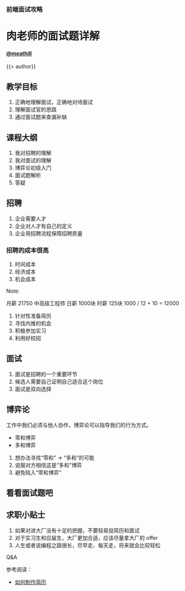 <!--
title: my-interview-is-open
description: open my interview questions
-->

### 前端面试攻略

肉老师的面试题详解
=======

#### [@meathill](https://weibo.com/meathill/)

<!-- page -->

{{> author}}

<!-- page -->

## 教学目标

1. 正确地理解面试，正确地对待面试
2. 理解面试官的思路
3. 通过面试题来查漏补缺

<!-- page -->

## 课程大纲

1. 我对招聘的理解
2. 我对面试的理解
3. 博弈论初级入门
4. 面试题解析
5. 答疑

<!-- page -->

## 招聘

<!-- section -->

1. 企业需要人才
2. 企业对人才有自己的定义
3. 企业用招聘流程保障招聘质量

<!-- page -->

### 招聘的成本很高

1. 时间成本
2. 经济成本
3. 机会成本

Note:

月薪 21750 中高级工程师
日薪 1000块
时薪 125块
1000 / 12 + 10 = 12000

<!-- section -->

1. 针对性准备简历
2. 寻找内推的机会
3. 积极参加实习
4. 利用好校招

<!-- page -->

## 面试

<!-- section -->

1. 面试是招聘的一个重要环节
2. 候选人需要自己证明自己适合这个岗位
3. 面试是双向选择

<!-- page -->

## 博弈论

工作中我们必须与他人协作，博弈论可以指导我们的行为方式。

<!-- section -->

* 零和博弈
* 多和博弈

<!-- page -->

1. 想办法寻找“零和” -> “多和”的可能
2. 说服对方相信这是“多和”博弈
3. 避免陷入“零和博弈”

<!-- page -->

## 看看面试题吧

<!-- page -->

## 求职小贴士

<!-- section -->

1. 如果对进大厂没有十足的把握，不要轻易投简历和面试
2. 对于实习生和应届生，大厂更加合适，应该尽量拿大厂的 offer
3. 人生或者说编程之路很长，尽早走、每天走，将来就会比较轻松

<!-- page -->

Q&A

<!-- page -->

参考阅读：

* [如何制作简历](https://www.bilibili.com/video/av12891024/?from=search&seid=14906834420145941274)
